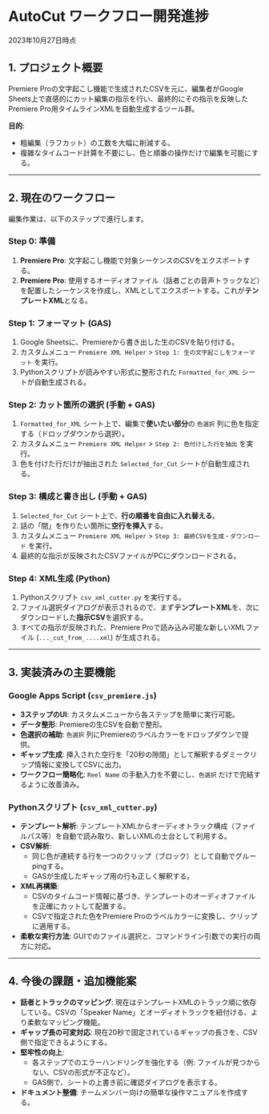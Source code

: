 # AutoCut ワークフロー開発進捗

2023年10月27日時点

## 1. プロジェクト概要

Premiere Proの文字起こし機能で生成されたCSVを元に、編集者がGoogle Sheets上で直感的にカット編集の指示を行い、最終的にその指示を反映したPremiere Pro用タイムラインXMLを自動生成するツール群。

**目的**:
- 粗編集（ラフカット）の工数を大幅に削減する。
- 複雑なタイムコード計算を不要にし、色と順番の操作だけで編集を可能にする。

---

## 2. 現在のワークフロー

編集作業は、以下のステップで進行します。

### Step 0: 準備

1.  **Premiere Pro**: 文字起こし機能で対象シーケンスのCSVをエクスポートする。
2.  **Premiere Pro**: 使用するオーディオファイル（話者ごとの音声トラックなど）を配置したシーケンスを作成し、XMLとしてエクスポートする。これが**テンプレートXML**となる。

### Step 1: フォーマット (GAS)

1.  Google Sheetsに、Premiereから書き出した生のCSVを貼り付ける。
2.  カスタムメニュー `Premiere XML Helper` > `Step 1: 生の文字起こしをフォーマット` を実行。
3.  Pythonスクリプトが読みやすい形式に整形された `Formatted_for_XML` シートが自動生成される。

### Step 2: カット箇所の選択 (手動 + GAS)

1.  `Formatted_for_XML` シート上で、編集で**使いたい部分**の `色選択` 列に色を指定する（ドロップダウンから選択）。
2.  カスタムメニュー `Premiere XML Helper` > `Step 2: 色付けした行を抽出` を実行。
3.  色を付けた行だけが抽出された `Selected_for_Cut` シートが自動生成される。

### Step 3: 構成と書き出し (手動 + GAS)

1.  `Selected_for_Cut` シート上で、**行の順番を自由に入れ替える**。
2.  話の「間」を作りたい箇所に**空行を挿入**する。
3.  カスタムメニュー `Premiere XML Helper` > `Step 3: 最終CSVを生成・ダウンロード` を実行。
4.  最終的な指示が反映されたCSVファイルがPCにダウンロードされる。

### Step 4: XML生成 (Python)

1.  Pythonスクリプト `csv_xml_cutter.py` を実行する。
2.  ファイル選択ダイアログが表示されるので、まず**テンプレートXML**を、次にダウンロードした**指示CSV**を選択する。
3.  すべての指示が反映された、Premiere Proで読み込み可能な新しいXMLファイル (`..._cut_from_....xml`) が生成される。

---

## 3. 実装済みの主要機能

### Google Apps Script (`csv_premiere.js`)

- **3ステップのUI**: カスタムメニューから各ステップを簡単に実行可能。
- **データ整形**: Premiereの生CSVを自動で整形。
- **色選択の補助**: `色選択` 列にPremiereのラベルカラーをドロップダウンで提供。
- **ギャップ生成**: 挿入された空行を「20秒の隙間」として解釈するダミークリップ情報に変換してCSVに出力。
- **ワークフロー簡略化**: `Reel Name` の手動入力を不要にし、`色選択` だけで完結するように改善済み。

### Pythonスクリプト (`csv_xml_cutter.py`)

- **テンプレート解析**: テンプレートXMLからオーディオトラック構成（ファイルパス等）を自動で読み取り、新しいXMLの土台として利用する。
- **CSV解析**:
    - 同じ色が連続する行を一つのクリップ（ブロック）として自動でグルーpingする。
    - GASが生成したギャップ用の行も正しく解釈する。
- **XML再構築**:
    - CSVのタイムコード情報に基づき、テンプレートのオーディオファイルを正確にカットして配置する。
    - CSVで指定された色をPremiere Proのラベルカラーに変換し、クリップに適用する。
- **柔軟な実行方法**: GUIでのファイル選択と、コマンドライン引数での実行の両方に対応。

---

## 4. 今後の課題・追加機能案

- **話者とトラックのマッピング**: 現在はテンプレートXMLのトラック順に依存している。CSVの「Speaker Name」とオーディオトラックを紐付ける、より柔軟なマッピング機能。
- **ギャップ長の可変対応**: 現在20秒で固定されているギャップの長さを、CSV側で指定できるようにする。
- **堅牢性の向上**:
    - 各ステップでのエラーハンドリングを強化する（例: ファイルが見つからない、CSVの形式が不正など）。
    - GAS側で、シートの上書き前に確認ダイアログを表示する。
- **ドキュメント整備**: チームメンバー向けの簡単な操作マニュアルを作成する。